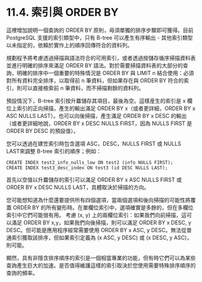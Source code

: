 # 11.4. 索引與 ORDER BY

這裡增加說明一個查詢的 ORDER BY 原則，毋須單獨的排序步驟即可獲得。目前 PostgreSQL 支援的索引類型中，只有 B-tree 可以產生有序輸出 - 其他索引類型以未指定的，依賴於實作上的順序回傳符合的資料列。

規劃程予將考慮透過掃描與語法符合的可用索引，或者透過按儲存循序掃描資料表並進行明確的排序來滿足 ORDER BY 語法。對於需要掃描資料表的大部分的查詢，明確的排序中一個重要的特殊情況是 ORDER BY 與 LIMIT n 結合使用：必須對所有資料完全排序，以取得前 n 筆資料，但如果存在與 ORDER BY 符合的索引，則可以直接檢索前 n 筆資料，而不掃描剩餘的資料列。

預設情況下，B-tree 索引按升羃儲存其項目，最後為空。這樣産生的索引是 x 欄位上索引的正向掃描，產生的輸出滿足 ORDER BY x（或者更詳細，ORDER BY x ASC NULLS LAST）。也可以向後掃描，產生滿足 ORDER BY x DESC 的輸出（或者更詳細地說，ORDER BY x DESC NULLS FIRST，因為 NULLS FIRST 是ORDER BY DESC 的預設值）。

您可以透過在建笠索引時包含選項 ASC，DESC，NULLS FIRST 或 NULLS LAST來調整 B-tree 索引的順序；例如：

```text
CREATE INDEX test2_info_nulls_low ON test2 (info NULLS FIRST);
CREATE INDEX test3_desc_index ON test3 (id DESC NULLS LAST);
```

首先以空值以升羃儲存的索引可以滿足 ORDER BY x ASC NULLS FIRST 或 ORDER BY x DESC NULLS LAST，具體取決於掃描的方向。

您可能想知道為什麼還要提供所有四個選項，當兩個選項和後向掃描的可能性將覆蓋 ORDER BY 的所有變形時。在單欄位索引中，選項確實是多餘的，但在多欄位索引中它們可能很有用。 考慮 \(x, y\) 上的兩欄位索引：如果我們向前掃描，這可以滿足 ORDER BY x,y，如果我們向後掃描，則可以滿足 ORDER BY x DESC, y DESC。但可能是應用程序經常需要使用 ORDER BY x ASC, y DESC。無法從普通索引獲取該排序，但如果索引定義為 \(x ASC, y DESC\) 或 \(x DESC, y ASC\)，則可能。

顯然，具有非隱含排序順序的索引是一個相當專業的功能，但有時它們可以為某些查詢產生巨大的加速。是否值得維護這樣的索引取決於您使用需要特殊排序順序的查詢的頻率。

